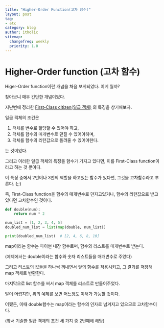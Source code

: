 ```yaml
---
title: "Higher-Order Function(고차 함수)"
layout: post
tag:
- etc
category: blog
author: itholic
sitemap:
  changefreq: weekly
  priority: 1.0
---
```


# Higher-Order function (고차 함수)

Higer-Order function이란 개념을 처음 보게되었다. 이게 뭘까?

찾아보니 매우 간단한 개념이었다.

지난번에 정리한 <a href="https://itholic.github.io/higer-order-function/" target="_blank">First-Class citizen(일급 객체)</a> 의 특징을 상기해보자. 

일급 객체의 조건은 

1. 객체를 변수로 할당할 수 있어야 하고,
2. 객체를 함수의 매개변수로 던질 수 있어야하며,
3. 객체를 함수의 리턴값으로 돌려줄 수 있어야한다.

는 것이었다.

그리고 이러한 일급 객체의 특징을 함수가 가지고 있다면, 이를 First-Class function이라고 하는 것 뿐이다.

이 특징 중에서 2번이나 3번의 역할을 하고있는 함수가 있다면, 그것을 고차함수라고 부른다. (;;)

즉, First-Class function을 함수의 매개변수로 던지고있거나, 함수의 리턴값으로 받고있다면 고차함수인 것이다.

```python
def double(num):
    return num * 2

num_list = [1, 2, 3, 4, 5]
doubled_num_list = list(map(double, num_list))

print(doubled_num_list)  # [2, 4, 6, 8, 10]
```

map이라는 함수는 파이썬 내장 함수로써, 함수와 리스트를 매개변수로 받는다.

(예제에서는 double이라는 함수와 숫자 리스트들을 매개변수로 주었다)

그리고 리스트의 값들을 하나씩 꺼내면서 앞의 함수를 적용시키고, 그 결과를 저장해 map 객체로 반환한다.

마지막으로 list 함수를 써서 map 객체를 리스트로 만들어주었다.

말이 어렵지만, 위의 예제를 보면 어느정도 이해가 가능할 것이다.

어쩄든, 이때 double함수는 map이라는 함수의 인자로 넘겨지고 있으므로 고차함수이다.

(앞서 기술한 일급 객체의 조건 세 가지 중 2번째에 해당)
